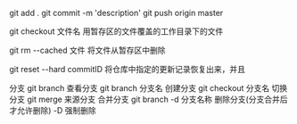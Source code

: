 git add .
git commit -m 'description'
git push origin master

git checkout 文件名
用暂存区的文件覆盖的工作目录下的文件

git rm --cached 文件 
将文件从暂存区中删除

git reset --hard commitID 
将仓库中指定的更新记录恢复出来，并且

分支
git branch 查看分支
git branch 分支名   创建分支
git checkout 分支名 切换分支
git merge 来源分支 合并分支
git branch -d 分支名称 删除分支(分支合并后才允许删除) -D 强制删除 